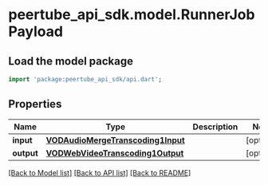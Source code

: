# peertube_api_sdk.model.RunnerJobPayload

## Load the model package
```dart
import 'package:peertube_api_sdk/api.dart';
```

## Properties
Name | Type | Description | Notes
------------ | ------------- | ------------- | -------------
**input** | [**VODAudioMergeTranscoding1Input**](VODAudioMergeTranscoding1Input.md) |  | [optional] 
**output** | [**VODWebVideoTranscoding1Output**](VODWebVideoTranscoding1Output.md) |  | [optional] 

[[Back to Model list]](../README.md#documentation-for-models) [[Back to API list]](../README.md#documentation-for-api-endpoints) [[Back to README]](../README.md)


